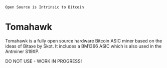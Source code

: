 ```
Open Source is Intrinsic to Bitcoin
```
# Tomahawk
Tomahawk is a fully open source hardware Bitcoin ASIC miner based on the ideas of Bitaxe by Skot. It includes a BM1366 ASIC which is also used in the Antminer S19XP.

DO NOT USE - WORK IN PROGRESS!
